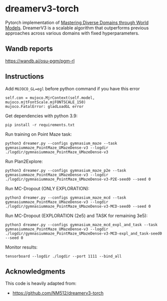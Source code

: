 # dreamerv3-torch
Pytorch implementation of [Mastering Diverse Domains through World Models](https://arxiv.org/abs/2301.04104v1). DreamerV3 is a scalable algorithm that outperforms previous approaches across various domains with fixed hyperparameters.

## Wandb reports
https://wandb.ai/osu-pgm/pgm-rl

## Instructions
Add `MUJOCO_GL=egl` before python command if you have this error

```
self.con = mujoco.MjrContext(self.model, mujoco.mjtFontScale.mjFONTSCALE_150)
mujoco.FatalError: gladLoadGL error
```


Get dependencies with python 3.9:
```
pip install -r requirements.txt
```
Run training on Point Maze task:
```
python3 dreamer.py --configs gymnasium_maze --task gymnasiummaze_PointMaze_UMazeDense-v3 --logdir ./logdir/gymnasiummaze_PointMaze_UMazeDense-v3
```

Run Plan2Explore:
```
python3 dreamer.py --configs gymnasium_maze_p2e --task gymnasiummaze_PointMaze_UMazeDense-v3 --logdir ./logdir/gymnasiummaze_PointMaze_UMazeDense-v3-P2E-seed0 --seed 0
```

Run MC-Dropout (ONLY EXPLORATION):
```
python3 dreamer.py --configs gymnasium_maze_mcd --task gymnasiummaze_PointMaze_UMazeDense-v3 --logdir ./logdir/gymnasiummaze_PointMaze_UMazeDense-v3-MCD-seed0 --seed 0
```

Run MC-Dropout (EXPLORATION (2e5) and TASK for remaining 3e5):
```
python3 dreamer.py --configs gymnasium_maze_mcd_expl_and_task --task gymnasiummaze_PointMaze_UMazeDense-v3 --logdir ./logdir/gymnasiummaze_PointMaze_UMazeDense-v3-MCD-expl_and_task-seed0 --seed 0
```

Monitor results:
```
tensorboard --logdir ./logdir --port 1111 --bind_all
```

## Acknowledgments
This code is heavily adapted from:
- https://github.com/NM512/dreamerv3-torch
